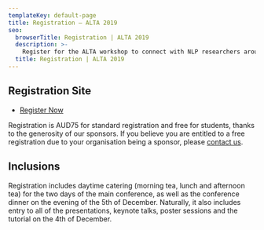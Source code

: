 ```yaml
---
templateKey: default-page
title: Registration – ALTA 2019
seo:
  browserTitle: Registration | ALTA 2019
  description: >-
    Register for the ALTA workshop to connect with NLP researchers around Australia and New Zealand.
  title: Registration | ALTA 2019
---
```



## Registration Site

* [Register Now](https://www.trybooking.com/book/sessions?eid=561083&embed=true)

Registration is AUD75 for standard registration and free for students, thanks to the generosity of our sponsors. If you believe you are entitled to a free registration due to your organisation being a sponsor, please [contact us](mailto:workshop@alta.asn).

## Inclusions

Registration includes daytime catering (morning tea, lunch and afternoon tea) for the two days of the main conference, as well as the conference dinner on the evening of the 5th of December. Naturally, it also includes entry to all of the presentations, keynote talks, poster sessions and the tutorial on the 4th of December.
